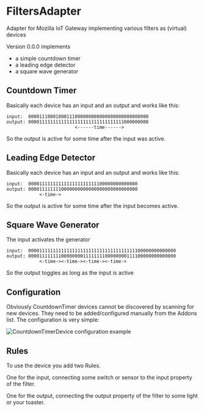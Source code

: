 # FiltersAdapter
Adapter for Mozilla IoT Gateway implementing various filters as (virtual) devices

Version 0.0.0 implements
- a simple countdown timer
- a leading edge detector
- a square wave generator

## Countdown Timer
Basically each device has an input and an output and works like this:

```
input:  00001110001000111000000000000000000000000000
output: 00001111111111111111111111111111111000000000
                         <------time------>
```

So the output is active for some time after the input was active.

## Leading Edge Detector
Basically each device has an input and an output and works like this:

```
input:  0000111111111111111111111100000000000000
output: 0000111111110000000000000000000000000000
            <-time->             
```

So the output is active for some time after the input becomes active.

## Square Wave Generator
The input activates the generator

```
input:  000011111111111111111111111111111111111100000000000000
output: 000011111111000000001111111100000000111100000000000000
            <-time-><-time-><-time-><-time->             
```

So the output toggles as long as the input is active

## Configuration
Obviously CountdownTimer devices cannot be discovered by scanning for new devices. They need to be added/configured manually from the Addons list. The configuration is very simple:

![CountdownTimerDevice configuration example](https://github.com/pchri/countdown-timer-adapter/blob/master/images/configuration-example.png)

## Rules
To use the device you add two Rules.

One for the input, connecting some switch or sensor to the input property of the filter.

One for the output, connecting the output property of the filter to some light or your toaster.
